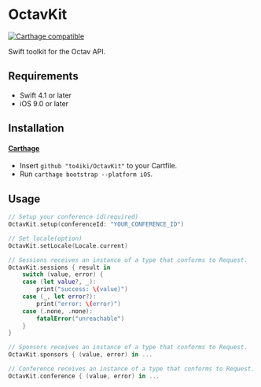 # OctavKit
[![Carthage compatible][carthage-image]][carthage-url]

Swift toolkit for the Octav API.

## Requirements
- Swift 4.1 or later
- iOS 9.0 or later

## Installation
#### [Carthage](https://github.com/Carthage/Carthage)
- Insert `github "to4iki/OctavKit"` to your Cartfile.
- Run `carthage bootstrap --platform iOS`.

## Usage

```swift
// Setup your conference id(required)
OctavKit.setup(conferenceId: "YOUR_CONFERENCE_ID")

// Set locale(option)
OctavKit.setLocale(Locale.current)

// Sessions receives an instance of a type that conforms to Request.
OctavKit.sessions { result in
    switch (value, error) {
    case (let value?, _):
        print("success: \(value)")
    case (_, let error?):
        print("error: \(error)")
    case (.none, .none):
        fatalError("unreachable")
    }
}

// Sponsors receives an instance of a type that conforms to Request.
OctavKit.sponsors { (value, error) in ...

// Conference receives an instance of a type that conforms to Request.
OctavKit.conference { (value, error) in ...
```

[carthage-url]: https://github.com/Carthage/Carthage
[carthage-image]: https://img.shields.io/badge/Carthage-compatible-4BC51D.svg?style=flat
